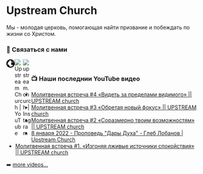 # Upstream Church

Мы - молодая церковь, помогающая найти призвание и побеждать по жизни со Христом.

### 👥 Связаться с нами

[<img align="left" alt="upstream.life" width="22px" src="https://raw.githubusercontent.com/iconic/open-iconic/master/svg/globe.svg" />][website]
[<img align="left" alt="UpstreamChurch | YouTube" width="22px" src="https://cdn.jsdelivr.net/npm/simple-icons@v3/icons/youtube.svg" />][youtube]
[<img align="left" alt="upstream.church | Instagram" width="22px" src="https://cdn.jsdelivr.net/npm/simple-icons@v3/icons/instagram.svg" />][instagram]

<br />

### 📺 Наши последнии YouTube видео
<!-- YOUTUBE:START -->
- [Молитвенная встреча #4 «Видеть за пределами видимого» || UPSTREAM church](https://www.youtube.com/watch?v=HzDnsqjVQtM)
- [Молитвенная встреча #3 «Обретая новый фокус» || UPSTREAM church](https://www.youtube.com/watch?v=CwQZ4LDvFtc)
- [Молитвенная встреча #2 «Соразмерно твоим возможностям» || UPSTREAM church](https://www.youtube.com/watch?v=oX10ylM1ih0)
- [8 января 2022 - Проповедь &quot;Дары Духа&quot; - Глеб Лобанов | Upstream Church](https://www.youtube.com/watch?v=-0mNqKXbN-A)
- [Молитвенная встреча #1. «Изгоняя лживые источники спокойствия» || UPSTREAM church](https://www.youtube.com/watch?v=zNq1xIfJlIo)
<!-- YOUTUBE:END -->

➡️ [more videos...](https://youtube.com/UpstreamChurch)

[website]: https://upstream.life/
[youtube]: https://youtube.com/UpstreamChurch
[instagram]: https://www.instagram.com/upstream.church
